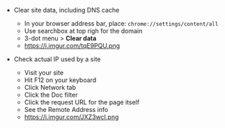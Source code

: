 - Clear site data, including DNS cache
  - In your browser address bar, place: `chrome://settings/content/all`
  - Use searchbox at top righ for the domain
  - 3-dot menu > __Clear data__
  - https://i.imgur.com/tqE9PQU.png

- Check actual IP used by a site
  - Visit your site
  - Hit F12 on your keyboard
  - Click Network tab
  - Click the Doc filter
  - Click the request URL for the page itself
  - See the Remote Address info
  - https://i.imgur.com/JXZ3wcI.png
